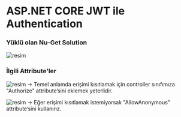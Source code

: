 # ASP.NET CORE JWT ile Authentication


### Yüklü olan Nu-Get Solution
![resim](https://user-images.githubusercontent.com/76875926/178302011-ab65b689-dc6b-4772-a661-a7688bf8c192.png)



### İlgili Attribute'ler
![resim](https://user-images.githubusercontent.com/76875926/178302689-3e37cb7d-d034-417a-aefb-aa9a185518f5.png)
-> Temel anlamda erişimi kısıtlamak için controller sınıfımıza "Authorize" attribute’sini eklemek yeterlidir.

![resim](https://user-images.githubusercontent.com/76875926/178303077-d3e70a23-e675-4a41-a9ee-bfd43b818cbf.png=250x250)
-> Eğer erişimi kısıtlamak istemiyorsak "AllowAnonymous" attribute’sini kullanırız.
